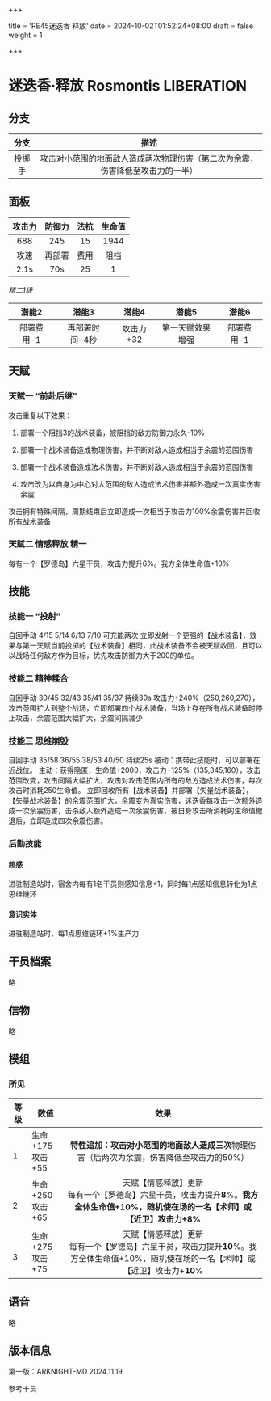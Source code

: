 +++

title = 'RE45迷迭香 释放'
date = 2024-10-02T01:52:24+08:00
draft = false
weight = 1

+++

# 迷迭香·释放 Rosmontis LIBERATION

## 分支

|  分支  |                             描述                             |
| :----: | :----------------------------------------------------------: |
| 投掷手 | 攻击对小范围的地面敌人造成两次物理伤害（第二次为余震，伤害降低至攻击力的一半） |

## 面板

| 攻击力 | 防御力 | 法抗 | 生命值 |
| :----: | :----: | :--: | :----: |
|  688   |  245   |  15  |  1944  |
|  攻速  | 再部署 | 费用 |  阻挡  |
|  2.1s  |  70s   |  25  |   1    |

*精二1级*

|   潜能2    |     潜能3      |   潜能4   |      潜能5       |   潜能6    |
| :--------: | :------------: | :-------: | :--------------: | :--------: |
| 部署费用-1 | 再部署时间-4秒 | 攻击力+32 | 第一天赋效果增强 | 部署费用-1 |

## 天赋

### 天赋一     “前赴后继”

攻击重复以下效果：

1. 部署一个阻挡3的战术装备，被阻挡的敌方防御力永久-10%

2. 部署一个战术装备造成物理伤害，并不断对敌人造成相当于余震的范围伤害

3. 部署一个战术装备造成法术伤害，并不断对敌人造成相当于余震的范围伤害

4. 攻击改为以自身为中心对大范围的敌人造成法术伤害并额外造成一次真实伤害余震

攻击拥有特殊间隔，周期结束后立即造成一次相当于攻击力100%余震伤害并回收所有战术装备

### 天赋二      情感释放 精一

每有一个【罗德岛】六星干员，攻击力提升6%。我方全体生命值+10%

## 技能

### 技能一      “投射”

自回手动 4/15 5/14 6/13 7/10 可充能两次
立即发射一个更强的【战术装备】，效果与第一天赋当前投掷的【战术装备】相同，此战术装备不会被天赋收回，且可以以战场任何敌方作为目标，优先攻击防御力大于200的单位。

### 技能二     精神糅合

自回手动 30/45 32/43 35/41 35/37 持续30s
攻击力+240%（250,260,270），攻击范围扩大到整个战场，立即部署四个战术装备，当场上存在所有战术装备时停止攻击，余震范围大幅扩大，余震间隔减少

### 技能三      思维崩毁

自回手动 35/58 36/55 38/53 40/50 持续25s
被动：携带此技能时，可以部署在近战位。
主动：获得隐匿，生命值+2000，攻击力+125%（135,345,160），攻击范围改变，攻击间隔大幅扩大，攻击对攻击范围内所有的敌方造成法术伤害，每次攻击时消耗250生命值。 立即回收所有【战术装备】并部署【矢量战术装备】，【矢量战术装备】的余震范围扩大，余震变为真实伤害，迷迭香每攻击一次额外造成一次余震伤害，击杀敌人额外造成一次余震伤害，被自身攻击所消耗的生命值撤退后，立即造成四次余震伤害。

### 后勤技能

#### 超感

进驻制造站时，宿舍内每有1名干员则感知信息+1，同时每1点感知信息转化为1点思维链环

#### 意识实体

进驻制造站时，每1点思维链环+1%生产力

## 干员档案

略

## 信物

略

## 模组

### 所见

| 等级    | 数值                    |                             效果                             |
| ------- | ----------------------- | :----------------------------------------------------------: |
| <br />1 | 生命 +175<br />攻击 +55 | **特性追加：**攻击对小范围的地面敌人造成**三次**物理伤害（后两次为余震，伤害降低至攻击力的50%） |
| <br />2 | 生命 +250<br />攻击 +65 | 天赋【情感释放】更新<br/>每有一个【罗德岛】六星干员，攻击力提升**8**%。**我方全体生命值+10%，随机使在场的一名【术师】或【近卫】攻击力+8%** |
| <br />3 | 生命 +275<br />攻击 +75 | 天赋【情感释放】更新<br/>每有一个【罗德岛】六星干员，攻击力提升**10**%。我方全体生命值+10%，随机使在场的一名【术师】或【近卫】攻击力+**10**% |



## 语音

略

## 版本信息

第一版：ARKNIGHT-MD 2024.11.19

参考干员
